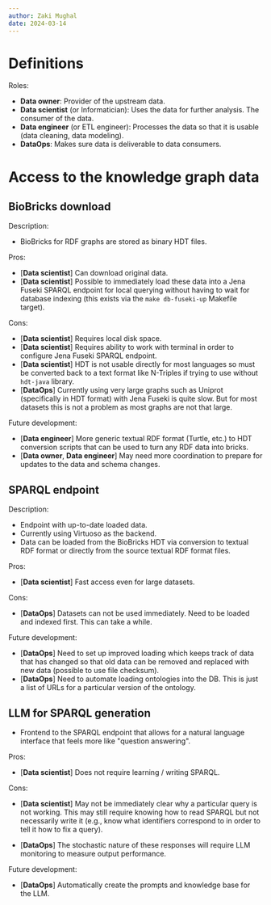 ```yaml
---
author: Zaki Mughal
date: 2024-03-14
---
```


# Definitions

Roles:

- **Data owner**:
    Provider of the upstream data.
- **Data scientist** (or Informatician):
     Uses the data for further analysis. The consumer of the data.
- **Data engineer** (or ETL engineer):
    Processes the data so that it is usable (data cleaning, data modeling).
- **DataOps**:
    Makes sure data is deliverable to data consumers.

# Access to the knowledge graph data

## BioBricks download

Description:

- BioBricks for RDF graphs are stored as binary HDT files.

Pros:

- [**Data scientist**]
    Can download original data.
- [**Data scientist**]
    Possible to immediately load these data into a Jena Fuseki SPARQL endpoint
    for local querying without having to wait for database indexing (this exists
    via the `make db-fuseki-up` Makefile target).

Cons:

- [**Data scientist**]
    Requires local disk space.
- [**Data scientist**]
    Requires ability to work with terminal in order to
    configure Jena Fuseki SPARQL endpoint.
- [**Data scientist**]
    HDT is not usable directly for most languages so must be converted back to
    a text format like N-Triples if trying to use without `hdt-java` library.
- [**DataOps**]
    Currently using very large graphs such as Uniprot (specifically in
    HDT format) with Jena Fuseki is quite slow. But for most datasets this is
    not a problem as most graphs are not that large.

Future development:

- [**Data engineer**]
    More generic textual RDF format (Turtle, etc.) to HDT conversion scripts that
    can be used to turn any RDF data into bricks.
- [**Data owner**, **Data engineer**]
    May need more coordination to prepare for updates to the data and schema
    changes.

## SPARQL endpoint

Description:

- Endpoint with up-to-date loaded data.
- Currently using Virtuoso as the backend.
- Data can be loaded from the BioBricks HDT via conversion to textual RDF
  format or directly from the source textual RDF format files.

Pros:

- [**Data scientist**]
    Fast access even for large datasets.

Cons:

- [**DataOps**]
    Datasets can not be used immediately. Need to be loaded and indexed first.
    This can take a while.

Future development:

- [**DataOps**]
    Need to set up improved loading which keeps track of data that has changed
    so that old data can be removed and replaced with new data (possible to
    use file checksum).
- [**DataOps**]
    Need to automate loading ontologies into the DB. This is just a list of
    URLs for a particular version of the ontology.

## LLM for SPARQL generation

- Frontend to the SPARQL endpoint that allows for a natural language
  interface that feels more like "question answering".

Pros:

- [**Data scientist**]
     Does not require learning / writing SPARQL.

Cons:

- [**Data scientist**]
     May not be immediately clear why a particular query is not working.
     This may still require knowing how to read SPARQL but not necessarily
     write it (e.g., know what identifiers correspond to in order to tell it
     how to fix a query).

- [**DataOps**]
     The stochastic nature of these responses will require LLM monitoring to
     measure output performance.

Future development:

- [**DataOps**]
     Automatically create the prompts and knowledge base for the LLM.
